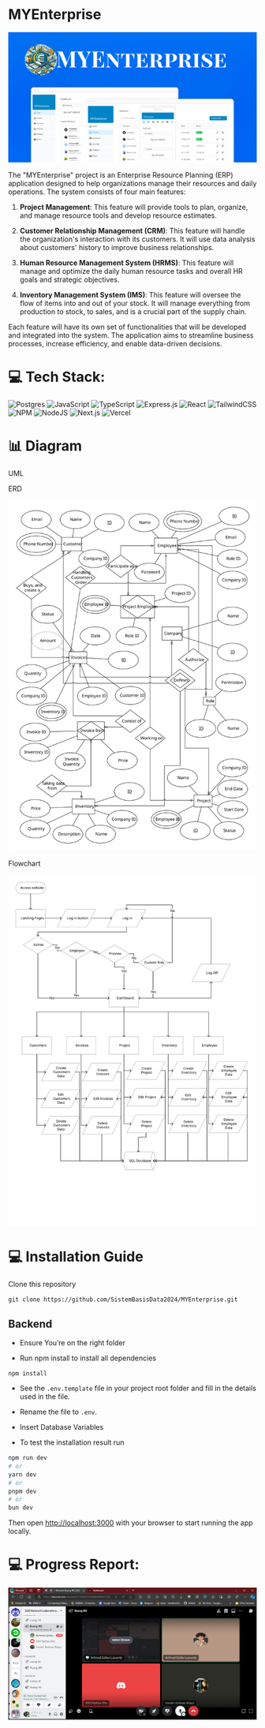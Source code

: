 # MYEnterprise

![MYEnterprise Header](https://raw.githubusercontent.com/SistemBasisData2024/MYEnterprise/main/public/open.png)

The "MYEnterprise" project is an Enterprise Resource Planning (ERP) application designed to help organizations manage their resources and daily operations. The system consists of four main features:

1. **Project Management**: This feature will provide tools to plan, organize, and manage resource tools and develop resource estimates.

2. **Customer Relationship Management (CRM)**: This feature will handle the organization's interaction with its customers. It will use data analysis about customers' history to improve business relationships.

3. **Human Resource Management System (HRMS)**: This feature will manage and optimize the daily human resource tasks and overall HR goals and strategic objectives.

4. **Inventory Management System (IMS)**: This feature will oversee the flow of items into and out of your stock. It will manage everything from production to stock, to sales, and is a crucial part of the supply chain.

Each feature will have its own set of functionalities that will be developed and integrated into the system. The application aims to streamline business processes, increase efficiency, and enable data-driven decisions.

# 💻 Tech Stack:

![Postgres](https://img.shields.io/badge/postgres-%23316192.svg?style=for-the-badge&logo=postgresql&logoColor=white)
![JavaScript](https://img.shields.io/badge/javascript-%23323330.svg?style=for-the-badge&logo=javascript&logoColor=%23F7DF1E)
![TypeScript](https://img.shields.io/badge/typescript-%23007ACC.svg?style=for-the-badge&logo=typescript&logoColor=white)
![Express.js](https://img.shields.io/badge/express.js-%23404d59.svg?style=for-the-badge&logo=express&logoColor=%2361DAFB)
![React](https://img.shields.io/badge/react-%2320232a.svg?style=for-the-badge&logo=react&logoColor=%2361DAFB)
![TailwindCSS](https://img.shields.io/badge/tailwindcss-%2338B2AC.svg?style=for-the-badge&logo=tailwind-css&logoColor=white)
![NPM](https://img.shields.io/badge/NPM-%23000000.svg?style=for-the-badge&logo=npm&logoColor=white)
![NodeJS](https://img.shields.io/badge/node.js-6DA55F?style=for-the-badge&logo=node.js&logoColor=white)
![Next.js](https://img.shields.io/badge/next.js-000000?style=for-the-badge&logo=nextdotjs&logoColor=white)
![Vercel](https://img.shields.io/badge/vercel-%23000000.svg?style=for-the-badge&logo=vercel&logoColor=white)

# :bar_chart: Diagram

UML

<!-- Insert UML Diagram Here -->

ERD

![ERD Diagram](https://raw.githubusercontent.com/SistemBasisData2024/MYEnterprise/main/documentation/Entity%20Relationship%20Diagram.svg)

Flowchart

![Flowchart](https://raw.githubusercontent.com/SistemBasisData2024/MYEnterprise/main/documentation/Flowchart.svg)

# :computer: Installation Guide

Clone this repository

```
git clone https://github.com/SistemBasisData2024/MYEnterprise.git
```

## Backend

- Ensure You’re on the right folder

- Run npm install to install all dependencies

```
npm install
```

- See the `.env.template` file in your project root folder and fill in the details used in the file.

- Rename the file to `.env`.

- Insert Database Variables

- To test the installation result run

```bash
npm run dev
# or
yarn dev
# or
pnpm dev
# or
bun dev
```

Then open [http://localhost:3000](http://localhost:3000) with your browser to start running the app locally.

# 💻 Progress Report:

![Progress Report 1](https://raw.githubusercontent.com/SistemBasisData2024/MYEnterprise/main/documentation/ProgressReport1.png)
